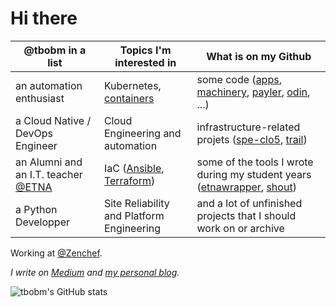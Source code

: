 # Hi there

@tbobm in a list | Topics I'm interested in | What is on my Github
------|------|------
an automation enthusiast | Kubernetes, [containers][tbobm-containers] | some code ([apps][apps], [machinery][machinery], [payler][payler], [odin][odin], ...)
a Cloud Native / DevOps Engineer | Cloud Engineering and automation | infrastructure-related projets ([spe-clo5][spe-clo5], [trail][trail])
an Alumni and an I.T. teacher [@ETNA](https://github.com/etna-alternance/) | IaC ([Ansible][tbobm-ansible], [Terraform][tbobm-terraform]) | some of the tools I wrote during my student years ([etnawrapper][etnawrapper], [shout][shout])
a Python Developper | Site Reliability and Platform Engineering | and a lot of unfinished projects that I should work on or archive

Working at [@Zenchef](https://github.com/zenchef).

_I write on [Medium][tbobm-medium] and [my personal blog][tbobm-blog]._

[apps]: https://github.com/tbobm/apps
[machinery]: https://github.com/tbobm/machinery
[payler]: https://github.com/tbobm/payler
[odin]: https://github.com/tbobm/odin

[spe-clo5]: https://github.com/tbobm/spe-clo5
[trail]: https://github.com/tbobm/trail
[shout]: https://github.com/tbobm/shout

[etnawrapper]: https://github.com/tbobm/etnawrapper

[tbobm-terraform]: https://github.com/tbobm?tab=repositories&q=terraform
[tbobm-ansible]: https://github.com/tbobm?tab=repositories&q=ansible
[tbobm-containers]: https://github.com/tbobm?tab=repositories&q=containers
[tbobm-blog]: https://blog.tbobm.dev
[tbobm-medium]: https://medium.com/@tbobm

![tbobm's GitHub stats](https://github-readme-stats.vercel.app/api?username=tbobm&show_icons=true&theme=radical)
